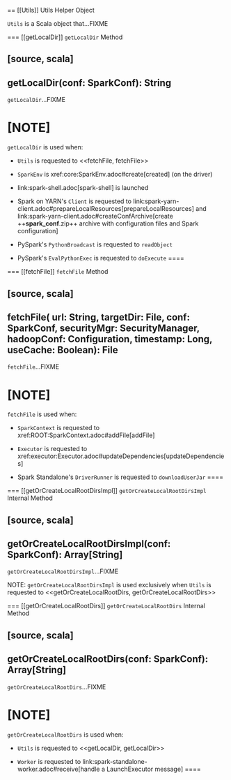== [[Utils]] Utils Helper Object

`Utils` is a Scala object that...FIXME

=== [[getLocalDir]] `getLocalDir` Method

[source, scala]
----
getLocalDir(conf: SparkConf): String
----

`getLocalDir`...FIXME

[NOTE]
====
`getLocalDir` is used when:

* `Utils` is requested to <<fetchFile, fetchFile>>

* `SparkEnv` is xref:core:SparkEnv.adoc#create[created] (on the driver)

* link:spark-shell.adoc[spark-shell] is launched

* Spark on YARN's `Client` is requested to link:spark-yarn-client.adoc#prepareLocalResources[prepareLocalResources] and link:spark-yarn-client.adoc#createConfArchive[create ++__spark_conf__.zip++ archive with configuration files and Spark configuration]

* PySpark's  `PythonBroadcast` is requested to `readObject`

* PySpark's  `EvalPythonExec` is requested to `doExecute`
====

=== [[fetchFile]] `fetchFile` Method

[source, scala]
----
fetchFile(
  url: String,
  targetDir: File,
  conf: SparkConf,
  securityMgr: SecurityManager,
  hadoopConf: Configuration,
  timestamp: Long,
  useCache: Boolean): File
----

`fetchFile`...FIXME

[NOTE]
====
`fetchFile` is used when:

* `SparkContext` is requested to xref:ROOT:SparkContext.adoc#addFile[addFile]

* `Executor` is requested to xref:executor:Executor.adoc#updateDependencies[updateDependencies]

* Spark Standalone's `DriverRunner` is requested to `downloadUserJar`
====

=== [[getOrCreateLocalRootDirsImpl]] `getOrCreateLocalRootDirsImpl` Internal Method

[source, scala]
----
getOrCreateLocalRootDirsImpl(conf: SparkConf): Array[String]
----

`getOrCreateLocalRootDirsImpl`...FIXME

NOTE: `getOrCreateLocalRootDirsImpl` is used exclusively when `Utils` is requested to <<getOrCreateLocalRootDirs, getOrCreateLocalRootDirs>>

=== [[getOrCreateLocalRootDirs]] `getOrCreateLocalRootDirs` Internal Method

[source, scala]
----
getOrCreateLocalRootDirs(conf: SparkConf): Array[String]
----

`getOrCreateLocalRootDirs`...FIXME

[NOTE]
====
`getOrCreateLocalRootDirs` is used when:

* `Utils` is requested to <<getLocalDir, getLocalDir>>

* `Worker` is requested to link:spark-standalone-worker.adoc#receive[handle a LaunchExecutor message]
====
